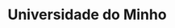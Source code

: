 ---
title: Universidade do Minho
category: Parcerias
imagem_image_path: images/dynamic/W1siZnUiLCJodHRwczovL2FkYWdhd2ViLnMzLmFtYXpvbmF/spin-offf252.png?sha=04b7dfd37929f6cc
link: http://www.uminho.pt/
text: Fundada em 1973, a Universidade do Minho é uma universidade pública com autonomia administrativa e financeira. Iniciou a sua actividade académica em 1975/76 e tornou-se numa das então denominadas "Novas Universidades". Localizada na região do Minho, tem desempenhado o papel de agente de desenvolvimento, revelando-se nacional e internacionalmente pelo seu elevado prestígio e reconhecimento.
---